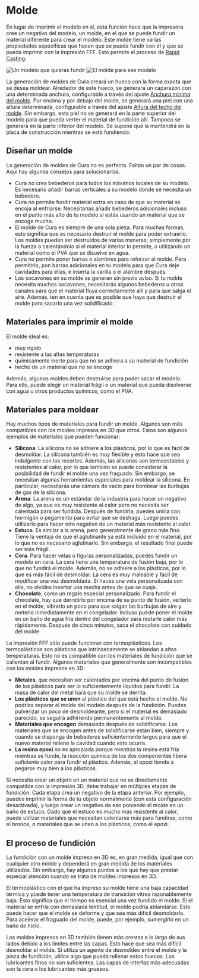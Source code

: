 Molde
====
En lugar de imprimir el modelo en sí, esta función hace que la impresora cree un negativo del modelo, un molde, en el que se puede fundir un material diferente para crear el modelo. Este molde tiene varias propiedades específicas que hacen que se pueda fundir con él y que se pueda imprimir con la impresión FFF. Esto permite el proceso de [Rapid Casting](https://en.wikipedia.org/wiki/Rapid_casting).

<!--screenshot {
"image_path": "mold_enabled_shell.png",
"models": [{"script": "stature.scad"}],
"camera_position": [-78, 160, 228],
"layer": -1
}-->
<!--screenshot {
"image_path": "mold_enabled_mould.png",
"models": [{"script": "stature.scad"}],
"camera_position": [-78, 160, 228],
"settings": {
    "mold_enabled": "True"
},
"colours": 32
}-->
![Un modelo que quieras fundir](../images/mold_enabled_shell.png)
![El molde para ese modelo](../images/mold_enabled_mould.png)

La generación de moldes de Cura creará un hueco con la forma exacta que se desea moldear. Alrededor de este hueco, se generará un caparazón con una determinada anchura, configurable a través del ajuste [Anchura mínima del molde](mold_width.md). Por encima y por debajo del molde, se generará una piel con una altura determinada, configurable a través del ajuste [Altura del techo del molde](mold_roof_height.md). Sin embargo, esta piel no se generará en la parte superior del modelo para que pueda verter el material de fundición allí. Tampoco se generará en la parte inferior del modelo. Se supone que la mantendrá en la placa de construcción mientras se está fundiendo.

Diseñar un molde
----
La generación de moldes de Cura no es perfecta. Faltan un par de cosas. Aquí hay algunos consejos para solucionarlos.
* Cura no crea bebederos para todos los máximos locales de su modelo. Es necesario añadir barras verticales a su modelo donde se necesita un bebedero.
* Cura no permite fundir material extra en caso de que su material se encoja al enfriarse. Necesitarías añadir bebederos adicionales incluso en el punto más alto de tu modelo si estás usando un material que se encoge mucho.
* El molde de Cura es siempre de una sola pieza. Para muchas formas, esto significa que es necesario destruir el molde para poder extraerlo. Los moldes pueden ser destruidos de varias maneras; simplemente por la fuerza o calentándolo si el material interior lo permite, o utilizando un material como el PVA que se disuelve en agua.
* Cura no permite poner barras o alambres para reforzar el molde. Para permitirlo, pon barras adicionales en tu modelo para que Cura deje cavidades para ellas, e inserta la varilla o el alambre después.
* Los socavones en su molde se generan sin previo aviso. Si tu molde necesita muchos socavones, necesitarás algunos bebederos u otros canales para que el material fluya correctamente allí y para que salga el aire. Además, ten en cuenta que es posible que haya que destruir el molde para sacarlo una vez solidificado.

Materiales para imprimir el molde
----
El molde ideal es:
* muy rígido
* resistente a las altas temperaturas
* químicamente inerte para que no se adhiera a su material de fundición
* hecho de un material que no se encoge

Además, algunos moldes deben destruirse para poder sacar el modelo. Para ello, puede elegir un material frágil o un material que pueda disolverse con agua u otros productos químicos, como el PVA.

Materiales para moldear
----
Hay muchos tipos de materiales para fundir un molde. Algunos son más compatibles con los moldes impresos en 3D que otros. Estos son algunos ejemplos de materiales que pueden funcionar:
* **Silicona**. La silicona no se adhiere a los plásticos, por lo que es fácil de desmoldar. La silicona también es muy flexible y esto hace que sea indulgente con los recortes. Además, las siliconas son termoestables y resistentes al calor, por lo que también se puede considerar la posibilidad de fundir el molde una vez fraguado. Sin embargo, se necesitan algunas herramientas especiales para moldear la silicona. En particular, necesitarás una cámara de vacío para bombear las burbujas de gas de la silicona.
* **Arena**. La arena es un estándar de la industria para hacer un negativo de algo, ya que es muy resistente al calor pero no necesita ser calentada para ser fundida. Después de fundirla, puedes unirla con hormigón o pegamento para evitar que se deshaga. Luego puedes utilizarlo para hacer otro negativo de un material más resistente al calor.
* **Estuco**. Es similar a la arena, pero generalmente de grano más fino. Tiene la ventaja de que el aglutinante ya está incluido en el material, por lo que no es necesario aglutinarlo. Sin embargo, el resultado final puede ser más frágil.
* **Cera**. Para hacer velas o figuras personalizadas, puedes fundir un modelo en cera. La cera tiene una temperatura de fusión baja, por lo que no fundirá el molde. Además, no se adhiere a los plásticos, por lo que es más fácil de desmoldar. La cera es muy maleable y fácil de modificar una vez desmoldada. Si haces una vela personalizada con ella, no olvides insertar una mecha antes de que se cuaje.
* **Chocolate**, como un regalo especial personalizado. Para fundir el chocolate, hay que derretirlo por encima de su punto de fusión, verterlo en el molde, vibrarlo un poco para que salgan las burbujas de aire y meterlo inmediatamente en el congelador. Incluso puede poner el molde en un baño de agua fría dentro del congelador para restarle calor más rápidamente. Después de cinco minutos, saca el chocolate con cuidado del molde.

La impresión FFF sólo puede funcionar con termoplásticos. Los termoplásticos son plásticos que intrínsecamente se ablandan a altas temperaturas. Esto no es compatible con los materiales de fundición que se calientan al fundir. Algunos materiales que generalmente son incompatibles con los moldes impresos en 3D:
* **Metales**, que necesitan ser calentados por encima del punto de fusión de los plásticos para ser lo suficientemente líquidos para fundir. La masa de calor del metal hará que su molde se derrita.
* **Los plásticos que se unen** al plástico del que está hecho el molde. No podrías separar el molde del modelo después de la fundición. Puedes pulverizar un poco de desmoldeante, pero si el material es demasiado parecido, se seguirá adhiriendo permanentemente al molde.
* **Materiales que encogen** demasiado después de solidificarse. Los materiales que se encogen antes de solidificarse están bien, siempre y cuando se disponga de bebederos suficientemente largos para que el nuevo material rellene la cavidad cuando esto ocurra.
* **La resina epoxi** no es apropiada porque mientras la resina está fría mientras se funde, la reacción química de los dos componentes libera suficiente calor para fundir el plástico. Además, el epoxi tiende a pegarse muy bien a los plásticos.

Si necesita crear un objeto en un material que no es directamente compatible con la impresión 3D, debe trabajar en múltiples etapas de fundición. Cada etapa crea un negativo de la etapa anterior. Por ejemplo, puedes imprimir la forma de tu objeto normalmente (con esta configuración desactivada), y luego crear un negativo de eso poniendo el molde en un baño de estuco. Dado que el estuco es mucho más resistente al calor, puede utilizar materiales que necesitan calentarse más para fundirse, como el bronce, o materiales que se unen a los plásticos, como el epoxi.

El proceso de fundición
----
La fundición con un molde impreso en 3D es, en gran medida, igual que con cualquier otro molde y dependerá en gran medida de los materiales utilizados. Sin embargo, hay algunos puntos a los que hay que prestar especial atención cuando se trata de moldes impresos en 3D.

El termoplástico con el que ha impreso su molde tiene una baja capacidad térmica y puede tener una temperatura de transición vítrea razonablemente baja. Esto significa que el tiempo es esencial una vez fundido el molde. Si el material se enfría con demasiada lentitud, el molde podría ablandarse. Esto puede hacer que el molde se deforme y que sea más difícil desmoldarlo. Para acelerar el fraguado del molde, puede, por ejemplo, sumergirlo en un baño de hielo.

Los moldes impresos en 3D también tienen más crestas a lo largo de sus lados debido a los límites entre las capas. Esto hace que sea más difícil desmoldar el molde. Si utiliza un agente de desmoldeo entre el molde y la pieza de fundición, utilice algo que pueda rellenar estos huecos. Los lubricantes finos no son suficientes. Las capas de interfaz más adecuadas son la cera o los lubricantes más gruesos.